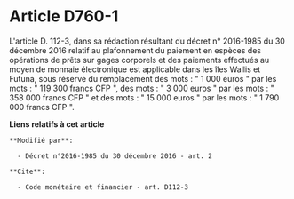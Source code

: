 # Article D760-1

L'article D. 112-3, dans sa rédaction résultant du décret n° 2016-1985 du 30 décembre 2016 relatif au plafonnement du
paiement en espèces des opérations de prêts sur gages corporels et des paiements effectués au moyen de monnaie électronique
est applicable dans les îles Wallis et Futuna, sous réserve du remplacement des mots : " 1 000 euros " par les mots : " 119
300 francs CFP ", des mots : " 3 000 euros " par les mots : " 358 000 francs CFP " et des mots : " 15 000 euros " par les
mots : " 1 790 000 francs CFP ".

**Liens relatifs à cet article**

	**Modifié par**:

	  - Décret n°2016-1985 du 30 décembre 2016 - art. 2

	**Cite**:

	  - Code monétaire et financier - art. D112-3
